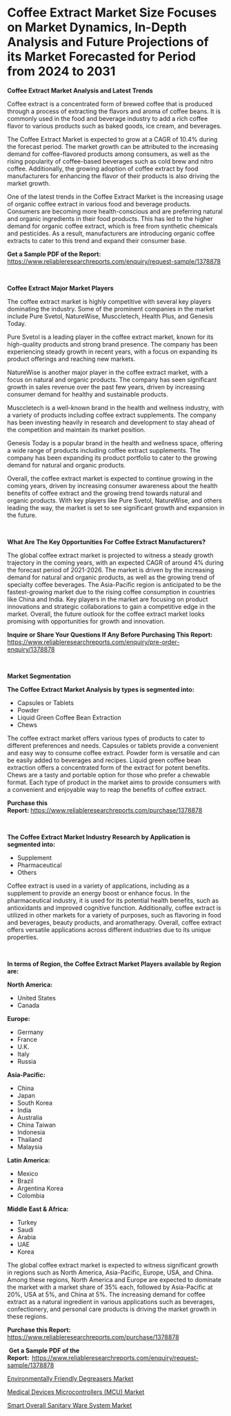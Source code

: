 <p><h1>Coffee Extract Market Size Focuses on Market Dynamics, In-Depth Analysis and Future Projections of its Market Forecasted for Period from 2024 to 2031</h1></p><p><strong>Coffee Extract Market Analysis and Latest Trends</strong></p>
<p><p>Coffee extract is a concentrated form of brewed coffee that is produced through a process of extracting the flavors and aroma of coffee beans. It is commonly used in the food and beverage industry to add a rich coffee flavor to various products such as baked goods, ice cream, and beverages.</p><p>The Coffee Extract Market is expected to grow at a CAGR of 10.4% during the forecast period. The market growth can be attributed to the increasing demand for coffee-flavored products among consumers, as well as the rising popularity of coffee-based beverages such as cold brew and nitro coffee. Additionally, the growing adoption of coffee extract by food manufacturers for enhancing the flavor of their products is also driving the market growth.</p><p>One of the latest trends in the Coffee Extract Market is the increasing usage of organic coffee extract in various food and beverage products. Consumers are becoming more health-conscious and are preferring natural and organic ingredients in their food products. This has led to the higher demand for organic coffee extract, which is free from synthetic chemicals and pesticides. As a result, manufacturers are introducing organic coffee extracts to cater to this trend and expand their consumer base.</p></p>
<p><strong>Get a Sample PDF of the Report:&nbsp;</strong> <a href="https://www.reliableresearchreports.com/enquiry/request-sample/1378878">https://www.reliableresearchreports.com/enquiry/request-sample/1378878</a></p>
<p>&nbsp;</p>
<p><strong>Coffee Extract Major Market Players</strong></p>
<p><p>The coffee extract market is highly competitive with several key players dominating the industry. Some of the prominent companies in the market include Pure Svetol, NatureWise, Musccletech, Health Plus, and Genesis Today.</p><p>Pure Svetol is a leading player in the coffee extract market, known for its high-quality products and strong brand presence. The company has been experiencing steady growth in recent years, with a focus on expanding its product offerings and reaching new markets.</p><p>NatureWise is another major player in the coffee extract market, with a focus on natural and organic products. The company has seen significant growth in sales revenue over the past few years, driven by increasing consumer demand for healthy and sustainable products.</p><p>Musccletech is a well-known brand in the health and wellness industry, with a variety of products including coffee extract supplements. The company has been investing heavily in research and development to stay ahead of the competition and maintain its market position.</p><p>Genesis Today is a popular brand in the health and wellness space, offering a wide range of products including coffee extract supplements. The company has been expanding its product portfolio to cater to the growing demand for natural and organic products.</p><p>Overall, the coffee extract market is expected to continue growing in the coming years, driven by increasing consumer awareness about the health benefits of coffee extract and the growing trend towards natural and organic products. With key players like Pure Svetol, NatureWise, and others leading the way, the market is set to see significant growth and expansion in the future.</p></p>
<p>&nbsp;</p>
<p><strong>What Are The Key Opportunities For Coffee Extract Manufacturers?</strong></p>
<p><p>The global coffee extract market is projected to witness a steady growth trajectory in the coming years, with an expected CAGR of around 4% during the forecast period of 2021-2026. The market is driven by the increasing demand for natural and organic products, as well as the growing trend of specialty coffee beverages. The Asia-Pacific region is anticipated to be the fastest-growing market due to the rising coffee consumption in countries like China and India. Key players in the market are focusing on product innovations and strategic collaborations to gain a competitive edge in the market. Overall, the future outlook for the coffee extract market looks promising with opportunities for growth and innovation.</p></p>
<p><strong>Inquire or Share Your Questions If Any Before Purchasing This Report:</strong> <a href="https://www.reliableresearchreports.com/enquiry/pre-order-enquiry/1378878">https://www.reliableresearchreports.com/enquiry/pre-order-enquiry/1378878</a></p>
<p>&nbsp;</p>
<p><strong>Market Segmentation</strong></p>
<p><strong>The Coffee Extract Market Analysis by types is segmented into:</strong></p>
<p><ul><li>Capsules or Tablets</li><li>Powder</li><li>Liquid Green Coffee Bean Extraction</li><li>Chews</li></ul></p>
<p><p>The coffee extract market offers various types of products to cater to different preferences and needs. Capsules or tablets provide a convenient and easy way to consume coffee extract. Powder form is versatile and can be easily added to beverages and recipes. Liquid green coffee bean extraction offers a concentrated form of the extract for potent benefits. Chews are a tasty and portable option for those who prefer a chewable format. Each type of product in the market aims to provide consumers with a convenient and enjoyable way to reap the benefits of coffee extract.</p></p>
<p><strong>Purchase this Report:&nbsp;</strong><a href="https://www.reliableresearchreports.com/purchase/1378878">https://www.reliableresearchreports.com/purchase/1378878</a></p>
<p>&nbsp;</p>
<p><strong>The Coffee Extract Market Industry Research by Application is segmented into:</strong></p>
<p><ul><li>Supplement</li><li>Pharmaceutical</li><li>Others</li></ul></p>
<p><p>Coffee extract is used in a variety of applications, including as a supplement to provide an energy boost or enhance focus. In the pharmaceutical industry, it is used for its potential health benefits, such as antioxidants and improved cognitive function. Additionally, coffee extract is utilized in other markets for a variety of purposes, such as flavoring in food and beverages, beauty products, and aromatherapy. Overall, coffee extract offers versatile applications across different industries due to its unique properties.</p></p>
<p>&nbsp;</p>
<p><strong>In terms of Region, the Coffee Extract Market Players available by Region are:</strong></p>
<p>
    <p> <strong> North America: </strong>
        <ul>
            <li>United States</li>
            <li>Canada</li>
        </ul>
        </p> 
    <p> <strong> Europe: </strong>
        <ul>
            <li>Germany</li>
            <li>France</li>
            <li>U.K.</li>
            <li>Italy</li>
            <li>Russia</li>
        </ul>
        </p> 
    <p> <strong> Asia-Pacific: </strong>
        <ul>
            <li>China</li>
            <li>Japan</li>
            <li>South Korea</li>
            <li>India</li>
            <li>Australia</li>
            <li>China Taiwan</li>
            <li>Indonesia</li>
            <li>Thailand</li>
            <li>Malaysia</li>
        </ul>
        </p> 
    <p> <strong> Latin America: </strong>
        <ul>
            <li>Mexico</li>
            <li>Brazil</li>
            <li>Argentina Korea</li>
            <li>Colombia</li>
        </ul>
        </p> 
    <p> <strong> Middle East & Africa: </strong>
        <ul>
            <li>Turkey</li>
            <li>Saudi</li>
            <li>Arabia</li>
            <li>UAE</li>
            <li>Korea</li>
        </ul>
    </p>
    </p>
<p><p>The global coffee extract market is expected to witness significant growth in regions such as North America, Asia-Pacific, Europe, USA, and China. Among these regions, North America and Europe are expected to dominate the market with a market share of 35% each, followed by Asia-Pacific at 20%, USA at 5%, and China at 5%. The increasing demand for coffee extract as a natural ingredient in various applications such as beverages, confectionery, and personal care products is driving the market growth in these regions.</p></p>
<p><strong>Purchase this Report: </strong><a href="https://www.reliableresearchreports.com/purchase/1378878">https://www.reliableresearchreports.com/purchase/1378878</a></p>
<p>&nbsp;<strong>Get a Sample PDF of the Report:&nbsp;&nbsp;</strong><a href="https://www.reliableresearchreports.com/enquiry/request-sample/1378878">https://www.reliableresearchreports.com/enquiry/request-sample/1378878</a></p>
<p><strong></strong></p>
<p><p><a href="https://view.publitas.com/reportprime-1/environmentally-friendly-degreasers-market-share-market-new-trends-analysis-report-by-type-by-application-by-end-use-by-region-and-segment-forecasts-2023-2030/">Environmentally Friendly Degreasers Market</a></p><p><a href="https://view.publitas.com/reportprime-1/medical-devices-microcontrollers-mcu-market-provides-detailed-segmentation-of-this-market-based-on-type-application-and-region-and-forecast-for-the-period-from-2023-2030/">Medical Devices Microcontrollers (MCU) Market</a></p><p><a href="https://view.publitas.com/reportprime-1/smart-overall-sanitary-ware-system-market-size-reflecting-a-forecast-till-2030-market-by-type-by-application-and-by-geography/">Smart Overall Sanitary Ware System Market</a></p></p>